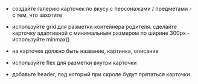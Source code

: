 - создайте галерию карточек по вкусу с персонажами / предметами - с тем, что захотите


- используйте grid для разметки контейнера родителя. сделайте карточку адаптивной с минимальным размером по ширине 300px - используйте minmax()

- на карточке должно быть название, картинка, описание

- используйте flex для разметки внутри карточки

- добавьте header, под который при скроле будут прятаться карточки


